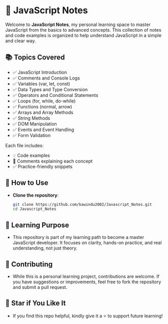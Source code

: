 # 📘 JavaScript Notes

Welcome to **JavaScript Notes**, my personal learning space to master JavaScript from the basics to advanced concepts. This collection of notes and code examples is organized to help understand JavaScript in a simple and clear way.


## 📚 Topics Covered

- ✅ JavaScript Introduction
- ✅ Comments and Console Logs
- ✅ Variables (var, let, const)
- ✅ Data Types and Type Conversion
- ✅ Operators and Conditional Statements
- ✅ Loops (for, while, do-while)
- ✅ Functions (normal, arrow)
- ✅ Arrays and Array Methods
- ✅ String Methods
- ✅ DOM Manipulation
- ✅ Events and Event Handling
- ✅ Form Validation


Each file includes:
- 💡 Code examples
- 📝 Comments explaining each concept
- ✅ Practice-friendly snippets


## 🚀 How to Use

- **Clone the repository**:
   ```bash
   git clone https://github.com/kawindu2002/Javascript_Notes.git
   cd Javascript_Notes


## 🌱 Learning Purpose
- This repository is part of my learning path to become a master JavaScript developer. It focuses on clarity, hands-on practice, and real understanding, not just theory.

## 🤝 Contributing

- While this is a personal learning project, contributions are welcome. If you have suggestions or improvements, feel free to fork the repository and submit a pull request.


## 🌟 Star if You Like It

- If you find this repo helpful, kindly give it a ⭐ to support future learning!
